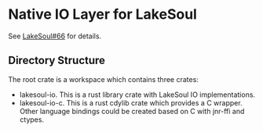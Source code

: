 # Native IO Layer for LakeSoul
See [LakeSoul#66](https://github.com/meta-soul/LakeSoul/issues/66) for details.

## Directory Structure
The root crate is a workspace which contains three crates:
- lakesoul-io. This is a rust library crate with LakeSoul IO implementations.
- lakesoul-io-c. This is a rust cdylib crate which provides a C wrapper. Other language bindings could be created based on C with jnr-ffi and ctypes.